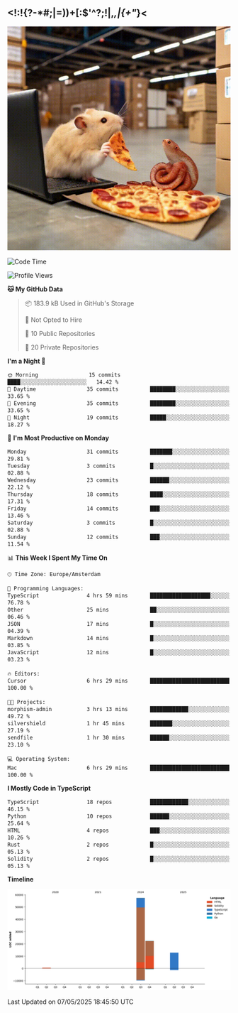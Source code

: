 ## <!:!{?-*#;|=))+[:$'^?;!|,_,|{\+"_}<

![hamster is coding in front of pc at warehouse. and then, squid eats the pizza](/public/image/0.gif)

<!--START_SECTION:waka-->
![Code Time](http://img.shields.io/badge/Code%20Time-257%20hrs%2057%20mins-blue)

![Profile Views](http://img.shields.io/badge/Profile%20Views-0-blue)

**🐱 My GitHub Data** 

> 📦 183.9 kB Used in GitHub's Storage 
 > 
> 🚫 Not Opted to Hire
 > 
> 📜 10 Public Repositories 
 > 
> 🔑 20 Private Repositories 
 > 
**I'm a Night 🦉** 

```text
🌞 Morning                15 commits          ████░░░░░░░░░░░░░░░░░░░░░   14.42 % 
🌆 Daytime                35 commits          ████████░░░░░░░░░░░░░░░░░   33.65 % 
🌃 Evening                35 commits          ████████░░░░░░░░░░░░░░░░░   33.65 % 
🌙 Night                  19 commits          █████░░░░░░░░░░░░░░░░░░░░   18.27 % 
```
📅 **I'm Most Productive on Monday** 

```text
Monday                   31 commits          ███████░░░░░░░░░░░░░░░░░░   29.81 % 
Tuesday                  3 commits           █░░░░░░░░░░░░░░░░░░░░░░░░   02.88 % 
Wednesday                23 commits          ██████░░░░░░░░░░░░░░░░░░░   22.12 % 
Thursday                 18 commits          ████░░░░░░░░░░░░░░░░░░░░░   17.31 % 
Friday                   14 commits          ███░░░░░░░░░░░░░░░░░░░░░░   13.46 % 
Saturday                 3 commits           █░░░░░░░░░░░░░░░░░░░░░░░░   02.88 % 
Sunday                   12 commits          ███░░░░░░░░░░░░░░░░░░░░░░   11.54 % 
```


📊 **This Week I Spent My Time On** 

```text
🕑︎ Time Zone: Europe/Amsterdam

💬 Programming Languages: 
TypeScript               4 hrs 59 mins       ███████████████████░░░░░░   76.78 % 
Other                    25 mins             ██░░░░░░░░░░░░░░░░░░░░░░░   06.46 % 
JSON                     17 mins             █░░░░░░░░░░░░░░░░░░░░░░░░   04.39 % 
Markdown                 14 mins             █░░░░░░░░░░░░░░░░░░░░░░░░   03.85 % 
JavaScript               12 mins             █░░░░░░░░░░░░░░░░░░░░░░░░   03.23 % 

🔥 Editors: 
Cursor                   6 hrs 29 mins       █████████████████████████   100.00 % 

🐱‍💻 Projects: 
morphism-admin           3 hrs 13 mins       ████████████░░░░░░░░░░░░░   49.72 % 
silvershield             1 hr 45 mins        ███████░░░░░░░░░░░░░░░░░░   27.19 % 
sendfile                 1 hr 30 mins        ██████░░░░░░░░░░░░░░░░░░░   23.10 % 

💻 Operating System: 
Mac                      6 hrs 29 mins       █████████████████████████   100.00 % 
```

**I Mostly Code in TypeScript** 

```text
TypeScript               18 repos            ████████████░░░░░░░░░░░░░   46.15 % 
Python                   10 repos            ██████░░░░░░░░░░░░░░░░░░░   25.64 % 
HTML                     4 repos             ███░░░░░░░░░░░░░░░░░░░░░░   10.26 % 
Rust                     2 repos             █░░░░░░░░░░░░░░░░░░░░░░░░   05.13 % 
Solidity                 2 repos             █░░░░░░░░░░░░░░░░░░░░░░░░   05.13 % 
```



**Timeline**

![Lines of Code chart](https://raw.githubusercontent.com/yosui/yosui/master/assets/bar_graph.png)


 Last Updated on 07/05/2025 18:45:50 UTC
<!--END_SECTION:waka-->
